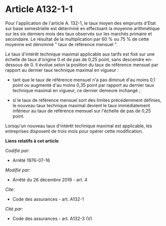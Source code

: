 # Article A132-1-1

Pour l'application de l'article A. 132-1, le taux moyen des emprunts d'Etat sur base semestrielle est déterminé en effectuant
la moyenne arithmétique sur les six derniers mois des taux observés sur les marchés primaire et secondaire. Le résultat de la
multiplication par 60 % ou 75 % de cette moyenne est dénommé " taux de référence mensuel ".

Le taux d'intérêt technique maximal applicable aux tarifs est fixé sur une échelle de taux d'origine 0 et de pas de 0,25
point, sans descendre en-dessous de 0. Il évolue selon la position du taux de référence mensuel par rapport au dernier taux
technique maximal en vigueur :

- tant que le taux de référence mensuel n'a pas diminué d'au moins 0,1 point ou augmenté d'au moins 0,35 point par rapport au
dernier taux technique maximal en vigueur, ce dernier demeure inchangé ;

- si le taux de référence mensuel sort des limites précédemment définies, le nouveau taux technique maximal devient le taux
immédiatement inférieur au taux de référence mensuel sur l'échelle de pas de 0,25 point.

Lorsqu'un nouveau taux d'intérêt technique maximal est applicable, les entreprises disposent de trois mois pour opérer cette
modification.

**Liens relatifs à cet article**

_Codifié par_:

  - Arrêté 1976-07-16

_Modifié par_:

  - Arrêté du 26 décembre 2019 - art. 4

_Cite_:

  - Code des assurances - art. A132-1

_Cité par_:

  - Code des assurances - art. A132-3 (V)
